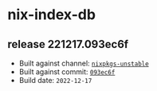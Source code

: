 # nix-index-db
## release 221217.093ec6f
- Built against channel: [`nixpkgs-unstable`](https://github.com/nixos/nixpkgs/tree/nixpkgs-unstable)
- Built against commit: [`093ec6f`](https://github.com/NixOS/nixpkgs/commit/093ec6f77bf9a3de6421952d116ea05c9d80f6e5)
- Build date: `2022-12-17`
